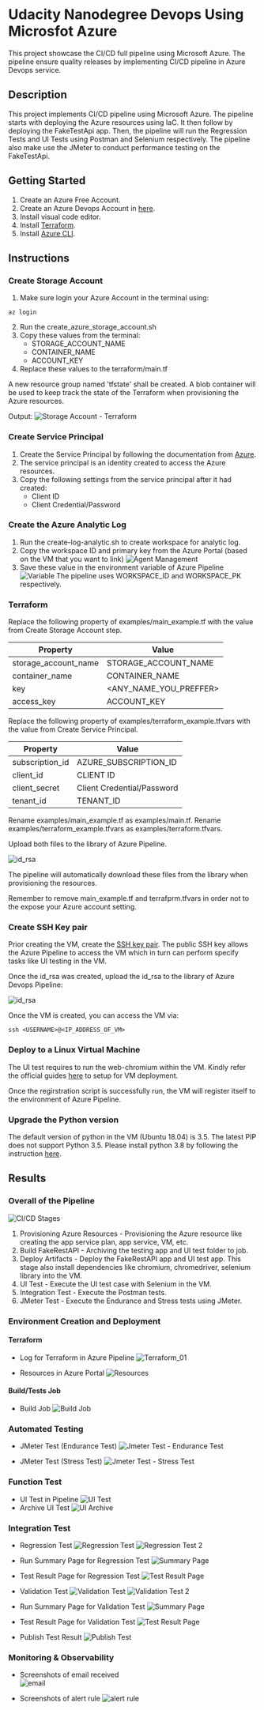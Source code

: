 # Udacity Nanodegree Devops Using Microsfot Azure
This project showcase the CI/CD full pipeline using Microsoft Azure. The pipeline ensure quality releases by implementing CI/CD pipeline in Azure Devops service.

## Description
This project implements CI/CD pipeline using Microsoft Azure. The pipeline starts with deploying the Azure resources using IaC. It then follow by deploying the FakeTestApi app. Then, the pipeline will run the Regression Tests and UI Tests using Postman and Selenium respectively. The pipeline also make use the JMeter to conduct performance testing on the FakeTestApi.

## Getting Started
1. Create an Azure Free Account.
2. Create an Azure Devops Account in [here](https://dev.azure.com).
3. Install visual code editor.
4. Install [Terraform](https://learn.hashicorp.com/tutorials/terraform/install-cli).
5. Install [Azure CLI](https://docs.microsoft.com/en-us/cli/azure/install-azure-cli).

## Instructions

### Create Storage Account
1. Make sure login your Azure Account in the terminal using:
```
az login
```
2. Run the create_azure_storage_account.sh
3. Copy these values from the terminal:
    - STORAGE_ACCOUNT_NAME
    - CONTAINER_NAME
    - ACCOUNT_KEY
4. Replace these values to the terraform/main.tf

A new resource group named 'tfstate' shall be created. A blob container will be used to keep track the state of the Terraform when provisioning the Azure resources.

Output:
![Storage Account - Terraform](./screens/01_Terraform.png)

### Create Service Principal
1. Create the Service Principal by following the documentation from [Azure](https://docs.microsoft.com/en-us/azure/active-directory/develop/howto-create-service-principal-portal).
2. The service principal is an identity created to access the Azure resources.
3. Copy the following settings from the service principal after it had created:
    - Client ID
    - Client Credential/Password

### Create the Azure Analytic Log
1. Run the create-log-analytic.sh to create workspace for analytic log.
2. Copy the workspace ID and primary key from the Azure Portal (based on the VM that you want to link)
![Agent Management](./screens/015_Agent_Management.png)
3. Save these value in the environment variable of Azure Pipeline
![Variable](./screens/014_variable.png)
The pipeline uses WORKSPACE_ID and WORKSPACE_PK respectively.


### Terraform
Replace the following property of examples/main_example.tf with the value from Create Storage Account step.

| Property | Value |
| ----------- | ----------- |
| storage_account_name | STORAGE_ACCOUNT_NAME |
| container_name | CONTAINER_NAME |
| key | <ANY_NAME_YOU_PREFFER> |
| access_key | ACCOUNT_KEY |


Replace the following property of examples/terraform_example.tfvars with the value from Create Service Principal.

| Property | Value |
| ----------- | ----------- |
| subscription_id | AZURE_SUBSCRIPTION_ID |
| client_id | CLIENT ID |
| client_secret | Client Credential/Password |
| tenant_id | TENANT_ID |

Rename examples/main_example.tf as examples/main.tf.
Rename examples/terraform_example.tfvars as examples/terraform.tfvars.

Upload both files to the library of Azure Pipeline.

![id_rsa](./screens/01_rsa_upload.png)

The pipeline will automatically download these files from the library when provisioning the resources.

Remember to remove main_example.tf and terrafprm.tfvars in order not to the expose your Azure account setting.


### Create SSH Key pair
Prior creating the VM, create the [SSH key pair](https://docs.microsoft.com/en-us/azure/virtual-machines/linux/mac-create-ssh-keys).
The public SSH key allows the Azure Pipeline to access the VM which in turn can perform specify tasks like UI testing in the VM.

Once the id_rsa was created, upload the id_rsa to the library of Azure Devops Pipeline:

![id_rsa](./screens/01_rsa_upload.png)


Once the VM is created, you can access the VM via:
```
ssh <USERNAME>@<IP_ADDRESS_OF_VM>
```


### Deploy to a Linux Virtual Machine
The UI test requires to run the web-chromium within the VM. Kindly refer the official guides [here](https://docs.microsoft.com/en-us/azure/devops/pipelines/ecosystems/deploy-linux-vm?view=azure-devops&tabs=javascript) to setup for VM deployment.

Once the regirstration script is successfully run, the VM will register itself to the environment of Azure Pipeline.

### Upgrade the Python version
The default version of python in the VM (Ubuntu 18.04) is 3.5. The latest PIP does not support Python 3.5. Please install python 3.8
by following the instruction [here](https://tecadmin.net/install-python-3-8-ubuntu/).

## Results
### Overall of the Pipeline
![CI/CD Stages](./screens/01_CI-CD_Stages.png)

1. Provisioning Azure Resources - Provisioning the Azure resource like creating the app service plan, app service, VM, etc.
2. Build FakeRestAPI - Archiving the testing app and UI test folder to job.
3. Deploy Artifacts - Deploy the FakeRestAPI app and UI test app. This stage also install dependencies like chromium, chromedriver, selenium library into the VM.
4. UI Test - Execute the UI test case with Selenium in the VM.
5. Integration Test - Execute the Postman tests.
6. JMeter Test - Execute the Endurance and Stress tests using JMeter.

### Environment Creation and Deployment

#### Terraform
- Log for Terraform in Azure Pipeline
![Terraform_01](./screens/09_Terraform_01.png)

- Resources in Azure Portal
![Resources](./screens/09_Terraform_02.png)

#### Build/Tests Job
- Build Job
![Build Job](./screens/010_pipeline.png)


### Automated Testing
- JMeter Test (Endurance Test)
![Jmeter Test - Endurance Test](./screens/07_Endurance_Test.png)

- JMeter Test (Stress Test)
![Jmeter Test - Stress Test](./screens/07_Stress_Test.png)


### Function Test
- UI Test in Pipeline
![UI Test](./screens/02_UI_Test.png)
- Archive UI Test
![UI Archive](./screens/02_UI_Test_Archive.png)

### Integration Test
- Regression Test
![Regression Test](./screens/03_Regression_Test_01.png)
![Regression Test 2](./screens/03_Regression_Test_02.png)

- Run Summary Page for Regression Test
![Summary Page](./screens/05_Publish_Regression_Test_01.png)
- Test Result Page for Regression Test
![Test Result Page](./screens/05_Publish_Regression_Test_02.png)

- Validation Test
![Validation Test](./screens/04_Validation_Test_01.png)
![Validation Test 2](./screens/04_Validation_Test_02.png)

- Run Summary Page for Validation Test
![Summary Page](./screens/06_Publish_Validation_Test_01.png)
- Test Result Page for Validation Test
![Test Result Page](./screens/06_Publish_Validation_Test_02.png)

- Publish Test Result
![Publish Test](./screens/011_Publish_Results.png)


### Monitoring & Observability
- Screenshots of email received <br/>
![email](./screens/012_Email_Alert.png)

- Screenshots of alert rule
![alert rule](./screens/013_AlertRule.png)